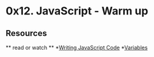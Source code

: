 # 0x12. JavaScript - Warm up
## Resources
** read or watch **
	*[Writing JavaScript Code](https://intranet.alxswe.com/rltoken/3HLjEesLsmyWfRUWnxgUGg)
	*[Variables](https://intranet.alxswe.com/rltoken/zgOWmcpVLZFEmFlmuwayyg)
